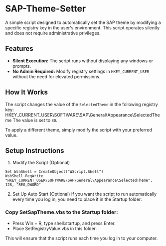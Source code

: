 # SAP-Theme-Setter
A simple script designed to automatically set the SAP theme by modifying a specific registry key in the user's environment. This script operates silently and does not require administrative privileges.

## Features

- **Silent Execution:** The script runs without displaying any windows or prompts.
- **No Admin Required:** Modify registry settings in `HKEY_CURRENT_USER` without the need for elevated permissions.

## How It Works

The script changes the value of the `SelectedTheme` in the following registry key: HKEY_CURRENT_USER\SOFTWARE\SAP\General\Appearance\SelectedTheme
The value is set to `80`.

To apply a different theme, simply modify the script with your preferred value.


## Setup Instructions
1. Modify the Script (Optional)
```vbscript
Set WshShell = CreateObject("WScript.Shell")
WshShell.RegWrite "HKEY_CURRENT_USER\SOFTWARE\SAP\General\Appearance\SelectedTheme", 128, "REG_DWORD"
```
2. Set Up Auto Start (Optional)
If you want the script to run automatically every time you log in, you need to place it in the Startup folder:

### Copy SetSapTheme.vbs to the Startup folder:
- Press Win + R, type shell:startup, and press Enter.
- Place SetRegistryValue.vbs in this folder.

This will ensure that the script runs each time you log in to your computer.
